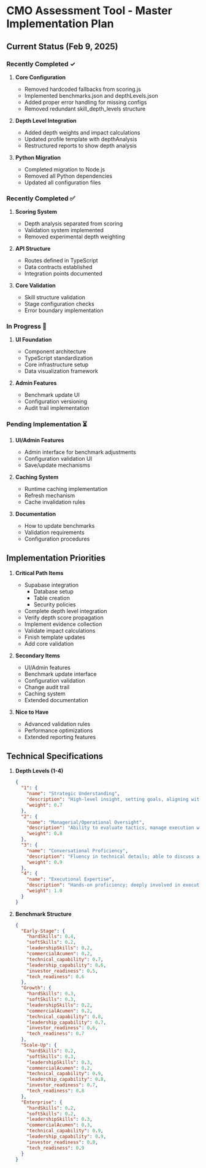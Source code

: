 # CMO Assessment Tool - Master Implementation Plan

## Current Status (Feb 9, 2025)

### Recently Completed ✓

1. **Core Configuration**

   - Removed hardcoded fallbacks from scoring.js
   - Implemented benchmarks.json and depthLevels.json
   - Added proper error handling for missing configs
   - Removed redundant skill_depth_levels structure

2. **Depth Level Integration**

   - Added depth weights and impact calculations
   - Updated profile template with depthAnalysis
   - Restructured reports to show depth analysis

3. **Python Migration**
   - Completed migration to Node.js
   - Removed all Python dependencies
   - Updated all configuration files

### Recently Completed ✅

1. **Scoring System**

   - Depth analysis separated from scoring
   - Validation system implemented
   - Removed experimental depth weighting

2. **API Structure**

   - Routes defined in TypeScript
   - Data contracts established
   - Integration points documented

3. **Core Validation**
   - Skill structure validation
   - Stage configuration checks
   - Error boundary implementation

### In Progress 🔄

1. **UI Foundation**

   - Component architecture
   - TypeScript standardization
   - Core infrastructure setup
   - Data visualization framework

2. **Admin Features**
   - Benchmark update UI
   - Configuration versioning
   - Audit trail implementation

### Pending Implementation ⏳

1. **UI/Admin Features**

   - Admin interface for benchmark adjustments
   - Configuration validation UI
   - Save/update mechanisms

2. **Caching System**

   - Runtime caching implementation
   - Refresh mechanism
   - Cache invalidation rules

3. **Documentation**
   - How to update benchmarks
   - Validation requirements
   - Configuration procedures

## Implementation Priorities

1. **Critical Path Items**

   - Supabase integration
     - Database setup
     - Table creation
     - Security policies
   - Complete depth level integration
   - Verify depth score propagation
   - Implement evidence collection
   - Validate impact calculations
   - Finish template updates
   - Add core validation

2. **Secondary Items**

   - UI/Admin features
   - Benchmark update interface
   - Configuration validation
   - Change audit trail
   - Caching system
   - Extended documentation

3. **Nice to Have**
   - Advanced validation rules
   - Performance optimizations
   - Extended reporting features

## Technical Specifications

1. **Depth Levels (1-4)**

   ```json
   {
     "1": {
       "name": "Strategic Understanding",
       "description": "High-level insight, setting goals, aligning with investor/board strategy",
       "weight": 0.7
     },
     "2": {
       "name": "Managerial/Operational Oversight",
       "description": "Ability to evaluate tactics, manage execution without being hands-on",
       "weight": 0.8
     },
     "3": {
       "name": "Conversational Proficiency",
       "description": "Fluency in technical details; able to discuss and identify issues",
       "weight": 0.9
     },
     "4": {
       "name": "Executional Expertise",
       "description": "Hands-on proficiency; deeply involved in executing technical tasks",
       "weight": 1.0
     }
   }
   ```

2. **Benchmark Structure**

   ```json
   {
     "Early-Stage": {
       "hardSkills": 0.4,
       "softSkills": 0.2,
       "leadershipSkills": 0.2,
       "commercialAcumen": 0.2,
       "technical_capability": 0.7,
       "leadership_capability": 0.6,
       "investor_readiness": 0.5,
       "tech_readiness": 0.6
     },
     "Growth": {
       "hardSkills": 0.3,
       "softSkills": 0.3,
       "leadershipSkills": 0.2,
       "commercialAcumen": 0.2,
       "technical_capability": 0.8,
       "leadership_capability": 0.7,
       "investor_readiness": 0.6,
       "tech_readiness": 0.7
     },
     "Scale-Up": {
       "hardSkills": 0.2,
       "softSkills": 0.3,
       "leadershipSkills": 0.3,
       "commercialAcumen": 0.2,
       "technical_capability": 0.9,
       "leadership_capability": 0.8,
       "investor_readiness": 0.7,
       "tech_readiness": 0.8
     },
     "Enterprise": {
       "hardSkills": 0.2,
       "softSkills": 0.2,
       "leadershipSkills": 0.3,
       "commercialAcumen": 0.3,
       "technical_capability": 0.9,
       "leadership_capability": 0.9,
       "investor_readiness": 0.8,
       "tech_readiness": 0.9
     }
   }
   ```

